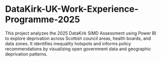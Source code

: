# DataKirk-UK-Work-Experience-Programme-2025
This project analyzes the 2025 DataKirk SIMD Assessment using Power BI to explore deprivation across Scottish council areas, health boards, and data zones. It identifies inequality hotspots and informs policy recommendations by visualizing open government data and geographic deprivation patterns.
